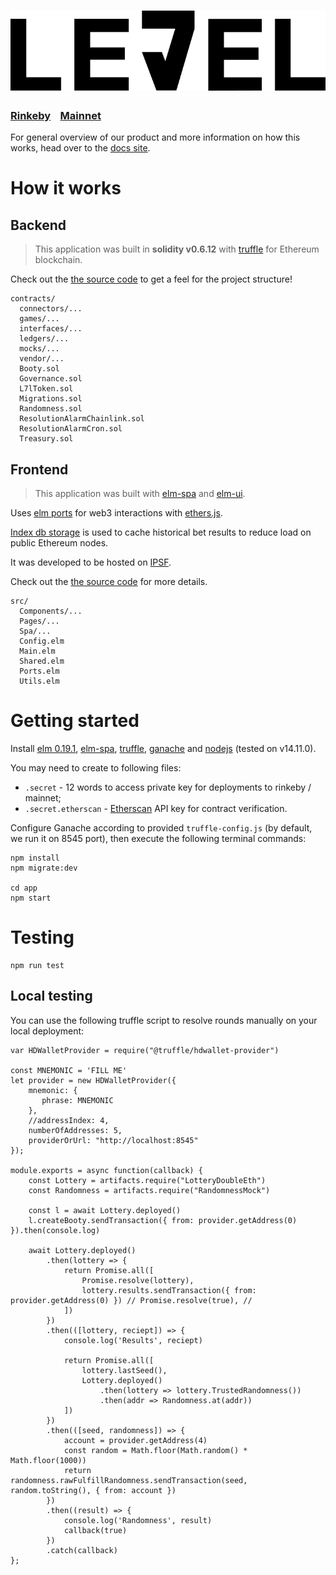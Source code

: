 # ![Le7el DAO](app/public/logo.png)

### [Rinkeby](https://rinkeby.le7el.com/)&nbsp;&nbsp;&nbsp;&nbsp;[Mainnet](https://le7el.com)

For general overview of our product and more information on how this works, head over to the [docs site](https://docs.le7el.com).


# How it works

## Backend
> This application was built in __solidity v0.6.12__ with [truffle](https://www.trufflesuite.com) for Ethereum blockchain.

Check out the [the source code](./contracts) to get a feel for the project structure!

```
contracts/
  connectors/...
  games/...
  interfaces/...
  ledgers/...
  mocks/...
  vendor/...
  Booty.sol
  Governance.sol
  L7lToken.sol
  Migrations.sol
  Randomness.sol
  ResolutionAlarmChainlink.sol
  ResolutionAlarmCron.sol
  Treasury.sol
```

## Frontend
> This application was built with [elm-spa](https://elm-spa.dev) and [elm-ui](https://elm-ui.netlify.app). 

Uses [elm ports](https://guide.elm-lang.org/interop/ports.html) for web3 interactions with [ethers.js](https://docs.ethers.io/v5/).

[Index db storage](https://dexie.org) is used to cache historical bet results to reduce load on public Ethereum nodes.

It was developed to be hosted on [IPSF](https://ipfs.io/).

Check out the [the source code](./app/src) for more details.

```
src/
  Components/...
  Pages/...
  Spa/...
  Config.elm
  Main.elm
  Shared.elm
  Ports.elm
  Utils.elm
```

# Getting started

Install [elm 0.19.1](https://guide.elm-lang.org/install/elm.html), [elm-spa](https://www.elm-spa.dev/guide/installation), [truffle](https://www.trufflesuite.com), [ganache](https://www.trufflesuite.com/ganache) and [nodejs](https://nodejs.org) (tested on v14.11.0).

You may need to create to following files:

* `.secret` - 12 words to access private key for deployments to rinkeby / mainnet;
* `.secret.etherscan` - [Etherscan](https://etherscan.io) API key for contract verification.

Configure Ganache according to provided `truffle-config.js` (by default, we run it on 8545 port), then execute the following terminal commands:

```
npm install
npm migrate:dev

cd app 
npm start
```

# Testing

```
npm run test
```

## Local testing
You can use the following truffle script to resolve rounds manually on your local deployment:

```
var HDWalletProvider = require("@truffle/hdwallet-provider")

const MNEMONIC = 'FILL ME'
let provider = new HDWalletProvider({
    mnemonic: {
       phrase: MNEMONIC
    },
    //addressIndex: 4,
    numberOfAddresses: 5,
    providerOrUrl: "http://localhost:8545"
});

module.exports = async function(callback) {
    const Lottery = artifacts.require("LotteryDoubleEth")
    const Randomness = artifacts.require("RandomnessMock")

    const l = await Lottery.deployed()
    l.createBooty.sendTransaction({ from: provider.getAddress(0) }).then(console.log)

    await Lottery.deployed()
        .then(lottery => {
            return Promise.all([
                Promise.resolve(lottery),
                lottery.results.sendTransaction({ from: provider.getAddress(0) }) // Promise.resolve(true), //
            ])
        })
        .then(([lottery, reciept]) => {
            console.log('Results', reciept)

            return Promise.all([
                lottery.lastSeed(),
                Lottery.deployed()
                    .then(lottery => lottery.TrustedRandomness())
                    .then(addr => Randomness.at(addr))
            ])
        })
        .then(([seed, randomness]) => {
            account = provider.getAddress(4) 
            const random = Math.floor(Math.random() * Math.floor(1000))
            return randomness.rawFulfillRandomness.sendTransaction(seed, random.toString(), { from: account })
        })
        .then((result) => {
            console.log('Randomness', result)
            callback(true)
        })
        .catch(callback)
};
```
